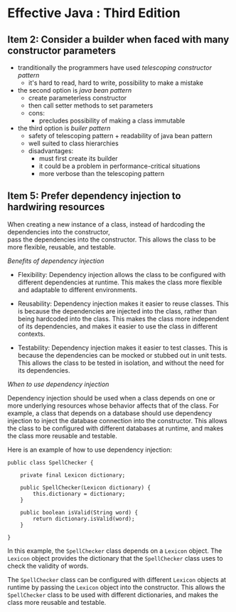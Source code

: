 # Effective Java : Third Edition   

## Item 2: Consider a builder when faced with many constructor parameters

- tranditionally the programmers have used *telescoping constructor pattern*
	- it's hard to read, hard to write, possibility to make a mistake
- the second option is *java bean pattern*
	- create parameterless constructor
	- then call setter methods to set parameters
	- cons:
		- precludes possibility of making a class immutable
- the third option is *builer pattern*
	- safety of telescoping pattern + readability of java bean pattern
	- well suited to class hierarchies
	- disadvantages:
		- must first create its builder
		- it could be a problem in performance-critical situations
		- more verbose than the telescoping pattern


## Item 5: Prefer dependency injection to hardwiring resources   

When creating a new instance of a class, instead of hardcoding the dependencies into the constructor,   
pass the dependencies into the constructor. This allows the class to be more flexible, reusable, and testable.

*Benefits of dependency injection*

- Flexibility: Dependency injection allows the class to be configured with different dependencies at runtime. 
This makes the class more flexible and adaptable to different environments.

- Reusability: Dependency injection makes it easier to reuse classes. This is because the dependencies are injected into the class, rather than being hardcoded into the class. This makes the class more independent of its dependencies, and makes it easier to use the class in different contexts.

- Testability: Dependency injection makes it easier to test classes. This is because the dependencies can be mocked or stubbed out in unit tests. This allows the class to be tested in isolation, and without the need for its dependencies.

*When to use dependency injection*

Dependency injection should be used when a class depends on one or more underlying resources whose behavior affects that of the class. For example, a class that depends on a database should use dependency injection to inject the database connection into the constructor. This allows the class to be configured with different databases at runtime, and makes the class more reusable and testable.

Here is an example of how to use dependency injection:
```
public class SpellChecker {

    private final Lexicon dictionary;

    public SpellChecker(Lexicon dictionary) {
        this.dictionary = dictionary;
    }

    public boolean isValid(String word) {
        return dictionary.isValid(word);
    }

}
```
In this example, the `SpellChecker` class depends on a `Lexicon` object. The `Lexicon` object provides the dictionary that the `SpellChecker` class uses to check the validity of words.

The `SpellChecker` class can be configured with different `Lexicon` objects at runtime by passing the `Lexicon` object into the constructor. This allows the `SpellChecker` class to be used with different dictionaries, and makes the class more reusable and testable.



	
